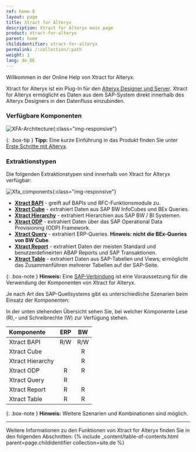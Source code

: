 ```yaml
---
ref: home-8
layout: page
title: Xtract for Alteryx
description: Xtract for Alteryx main page
product: xtract-for-alteryx
parent: home
childidentifier: xtract-for-alteryx
permalink: /:collection/:path
weight: 1
lang: de_DE
---
```

Willkommen in der Online Help von Xtract for Alteryx.


Xtract for Alteryx ist ein Plug-In für den [Alteryx Designer und Server](https://help.alteryx.com/).
Xtract for Alteryx ermöglicht es Daten aus dem SAP-System direkt innerhalb des Alteryx Designers in den Datenfluss einzubinden.

### Verfügbare Komponenten

![XFA-Architecture](/img/content/xfa/Xtract_for_Alteryx.png){:class="img-responsive"}


{: .box-tip }
**Tipp:** Eine kurze Einführung in das Produkt finden Sie unter [Erste Schritte mit Alteryx](./erste-schritte).


### Extraktionstypen
Die folgenden Extraktionstypen sind innerhalb von Xtract for Alteryx verfügbar:

![Xfa_components](/img/content/xfa/xfa_components_overview.png){:class="img-responsive"}

- [**Xtract BAPI**](./bapis-und-funktionsbausteine) - greift auf BAPIs und RFC-Funktionsmodule zu.
- [**Xtract Cube**](./bw-cube) - extrahiert Daten aus SAP BW InfoCubes und BEx Queries.
- [**Xtract Hierarchy**](./bw-hierarchien) - extrahiert Hierarchien aus SAP BW / BI Systemen.
- [**Xtract ODP**](./odp) - extrahiert Daten über das SAP Operational Data Provisioning (ODP) Framework.
- [**Xtract Query**](./queries) -  extrahiert ERP-Queries. **Hinweis: nicht die BEx-Queries von BW Cube**.
- [**Xtract Report**](./reports) - extrahiert Daten der meisten Standard und benutzerdefineirten ABAP Reports und SAP Transaktionen.
- [**Xtract Table**](./table)  - extrahiert Daten aus SAP-Tabellen und Views; ermöglicht das Zusammenführen mehrerer Tabellen auf der SAP-Seite.

{: .box-note }
**Hinweis:** Eine [SAP-Verbindung](./einfuehrung/sap-verbindung) ist eine Voraussetzung für die Verwendung der Komponenten von Xtract for Alteryx.


Je nach Art des SAP-Quellsystems gibt es unterschiedliche Szenarien beim Einsatz der Komponenten:

In der unten stehenden Übersicht sehen Sie, bei welcher Komponente Lese (R),- und Schreibrechte (W) zur Verfügung stehen. 

| Komponente | ERP | BW | 
|:------------|:-----:|:----:|
| Xtract BAPI        | R/W  | R/W |
| Xtract Cube  |     | R  |
| Xtract Hierarchy   |     | R  |
| Xtract ODP   | R  | R  |  
| Xtract Query   |  R   |   | 
| Xtract Report   |  R  | R  | 
| Xtract Table       | R   | R  | 


{: .box-note }
**Hinweis:** Weitere Szenarien und Kombinationen sind möglich.

****

Weitere Informationen zu den Funktionen von Xtract for Alteryx finden Sie in den folgenden Abschnitten:
{% include _content/table-of-contents.html parent=page.childidentifier collection=site.de %}
